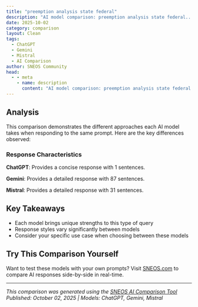 ```yaml
---
title: "preemption analysis state federal"
description: "AI model comparison: preemption analysis state federal..."
date: 2025-10-02
category: comparison
layout: Clean
tags:
  - ChatGPT
  - Gemini
  - Mistral
  - AI Comparison
author: SNEOS Community
head:
  - - meta
    - name: description
      content: "AI model comparison: preemption analysis state federal..."
---
```


<ChatComparison
  title="preemption analysis state federal"
  prompt="preemption analysis state federal"
  :responses='{"ChatGPT": "Preemption is a legal doctrine rooted in the Supremacy Clause of the U.S. Constitution (Article VI, Clause 2), which establishes that federal law takes precedence over state law when the two conflict. There are two primary forms of preemption: express preemption and implied preemption.\n\n### 1. **Express Preemption:**\nThis occurs when a federal statute explicitly states that it overrides state law. For instance, if Congress enacts a law specifying that federal regulations shall be the sole authority in a particular area, any conflicting state law is preempted.\n\n### 2. **Implied Preemption:**\nImplied preemption occurs in two situations:\n- **Field Preemption:** This happens when federal regulation is so pervasive that it occupies the entire field, leaving no room for state laws. An example is immigration law, where states generally cannot enact conflicting legislation.\n- **Conflict Preemption:** This occurs when it is impossible to comply with both federal and state laws, or where state law obstructs the purpose of the federal law. \n\n### **Key Considerations for Preemption Analysis:**\n\n1. **Language of Federal Statute:**\n - Examine if the federal statute includes language that explicitly preempts state law.\n \n2. **Regulatory Scheme:**\n - Assess whether the federal government intended to occupy the field entirely through legislation or regulation.\n\n3. **Purpose and Objectives:**\n - Consider the purpose behind the federal law. If the federal law aims to create a uniform policy across states, there may be a strong argument for preemption.\n\n4. **State Law Function:**\n - Evaluate how the state law operates in relation to the federal law. If the state law serves as an added requirement or barrier to fulfilling federal objectives, it may be preempted.\n\n5. **Judicial Interpretations:**\n - Analyze how courts have interpreted the specific federal statute regarding preemption claims, including any relevant Supreme Court decisions.\n\n6. **Federalism Principles:**\n - Keep in mind the balance of power between state and federal governments, as courts often lean towards preserving states&#x27; rights unless preemption is clear.\n\n### **Examples of Preemption Cases:**\n- **California v. Smith**: In this case, California&#x27;s environmental regulations were found to be in conflict with federal law, leading to a ruling that federal law preempted state law.\n \n- **Medtronic, Inc. v. Lohr**: This case examined whether federal regulations on medical devices preempted state law claims of negligence and wrongful death.\n\n### **Practical Implications:**\n- State lawmakers and regulators must ensure that their laws do not conflict with federal statutes or regulations.\n- Businesses operating in multiple states must be aware of both federal and state laws to ensure compliance, especially in heavily regulated industries.\n- Legal practitioners must conduct thorough analyses of preemption issues when litigating cases that involve both state and federal laws.\n\n### **Conclusion:**\nPreemption is a complex area of law that requires careful analysis of the interplay between state and federal statutes. Understanding the principles of express and implied preemption is crucial for navigating legal challenges in this domain.", "Gemini": "Okay, let\u0027s break down preemption analysis in the context of the U.S. legal system, considering both state and federal levels.\n\n**What is Preemption?**\n\nAt its core, preemption is a legal doctrine that determines when a law enacted by a higher level of government (usually the federal government) takes precedence over a law enacted by a lower level of government (usually a state or local government). Essentially, it\u0027s about which law controls when there\u0027s a conflict or potential conflict.\n\n**Why Does Preemption Exist?**\n\nThe U.S. Constitution, specifically the Supremacy Clause (Article VI, Clause 2), is the basis for preemption. It states that the Constitution and the laws of the United States \u0022shall be the supreme Law of the Land...any Thing in the Constitution or Laws of any State to the Contrary notwithstanding.\u0022 This means that federal law, when valid, trumps conflicting state laws.\n\nThe rationale is to ensure uniformity and consistency in areas where the federal government has a legitimate interest and constitutional authority. Without preemption, states could potentially undermine federal objectives.\n\n**Types of Preemption**\n\nPreemption can be broadly categorized into two main types:\n\n1. **Express Preemption:**\n\n * This is the clearest form of preemption. Congress explicitly states in a federal statute that it intends to preempt state law in a particular area.\n * The statute will contain language like: \u0022This law preempts any state law relating to...\u0022 or \u0022No state shall regulate...\u0022\n * Even with express preemption, the scope of the preemption can be subject to interpretation by the courts. The courts will look at the precise wording of the statute, the context, and the intent of Congress. Ambiguity often leads to litigation.\n * **Example:** Federal aviation regulations often expressly preempt state laws regarding air traffic control or aircraft safety standards.\n\n2. **Implied Preemption:**\n\n * Implied preemption occurs when Congress *doesn\u0027t* explicitly state its intent to preempt state law, but the courts infer that preemption is necessary based on the structure and purpose of the federal law. This is more complex and frequently litigated. There are two main sub-types:\n\n * **Field Preemption:** This arises when the federal regulatory scheme is so comprehensive that it is inferred that Congress intended to occupy the entire field of regulation, leaving no room for state law. The federal regulation is so pervasive and detailed that it\u0027s clear Congress intended to have exclusive control.\n * **Example:** Immigration law is generally considered a field where the federal government has dominant control, and state laws attempting to regulate immigration are often preempted.\n\n * **Conflict Preemption:** This occurs when state law conflicts with federal law. There are two types of conflict preemption:\n\n * **Direct Conflict (Impossibility Preemption):** It is physically impossible to comply with both the federal law and the state law. A classic \u0022either/or\u0022 situation.\n * **Example:** If federal law requires a certain type of engine in cars, and state law prohibits that specific engine type, the state law is preempted.\n * **Obstacle Preemption:** Even if it\u0027s *possible* to comply with both laws, the state law obstructs or frustrates the purpose and objectives of the federal law. This is a more nuanced determination. The court examines the purpose of the federal law and whether the state law stands as an obstacle to achieving that purpose.\n * **Example:** A state law that makes it excessively difficult to transport goods across state lines might be preempted if it significantly interferes with interstate commerce, even if it doesn\u0027t directly contradict a specific federal law.\n**The Process of Preemption Analysis**\n\nWhen a court is faced with a preemption claim, it typically follows these steps:\n\n1. **Identify the Federal and State Laws in Question:** Clearly define the scope of both the federal and state laws at issue.\n\n2. **Determine if There is Express Preemption:** Carefully examine the federal statute to see if it contains any explicit preemption language. If so, the analysis focuses on the scope of that express preemption.\n\n3. **If No Express Preemption, Consider Implied Preemption:**\n\n * **Field Preemption:** Is the federal regulatory scheme so comprehensive that it suggests Congress intended to occupy the entire field? Look at the history of the legislation, the breadth of the federal regulations, and the overall federal interest in the subject matter.\n * **Conflict Preemption:** Does the state law directly conflict with the federal law (impossibility)? Or does the state law frustrate the purpose and objectives of the federal law (obstacle)? This involves a careful analysis of the legislative intent behind both the federal and state laws.\n\n4. **Presumption Against Preemption:** Courts often apply a presumption against preemption, especially in areas traditionally regulated by the states (e.g., health, safety, welfare). This means that the party arguing for preemption (usually the federal government or a party benefiting from the federal law) has the burden of proving that preemption is warranted. This presumption is stronger in areas of traditional state regulation.\n\n5. **Narrow Construction:** If there is any ambiguity, preemption statutes are construed narrowly.\n\n**State vs. Federal Perspective**\n\n* **Federal Government\u0027s Position:** The federal government often argues for preemption to ensure uniformity in national policies and to prevent states from undermining federal goals. Federal agencies will often issue regulations that are intended to preempt state laws.\n\n* **State Government\u0027s Position:** States often resist preemption, arguing that they have a legitimate interest in protecting the health, safety, and welfare of their citizens, and that state laws can be tailored to local conditions. They also argue for the presumption against preemption, especially in areas of traditional state regulation.\n\n**Examples of Areas Where Preemption Issues Commonly Arise:**\n\n* **Environmental Law:** Federal environmental laws (like the Clean Air Act or the Clean Water Act) often have provisions that address the extent to which states can regulate pollution.\n* **Immigration Law:** As mentioned, the federal government has broad authority over immigration, and state laws attempting to regulate immigration are frequently challenged on preemption grounds.\n* **Labor Law:** The National Labor Relations Act (NLRA) preempts some state laws that regulate labor relations.\n* **Consumer Protection Law:** Federal consumer protection laws can preempt state laws that conflict with or undermine federal consumer protection goals.\n* **Drug and Medical Device Regulation:** The FDA\u0027s regulation of drugs and medical devices can preempt some state law claims.\n* **Transportation:** Federal laws regulating trucking, railroads, and aviation often contain preemption provisions.\n* **Telecommunications:** Federal laws regulating telecommunications and internet services can preempt state laws in this area.\n\n**Key Considerations for Analyzing Preemption**\n\n* **Constitutional Authority:** Does the federal government have the constitutional authority to regulate in the area in question? Preemption is only valid if the federal law is itself constitutional.\n* **Legislative History:** Examining the legislative history of both the federal and state laws can provide insights into the intent of the lawmakers.\n* **Agency Interpretation:** Courts often give deference to the interpretations of federal agencies that are charged with administering federal laws. However, the degree of deference can vary depending on the circumstances.\n* **Savings Clauses:** Some federal statutes contain \u0022savings clauses\u0022 that explicitly preserve certain types of state laws from preemption. These clauses can limit the scope of preemption.\n* **The Specific Facts:** Preemption analysis is highly fact-specific. The outcome of a preemption case will depend on the particular laws involved, the specific facts of the case, and the arguments presented by the parties.\n\n**In Summary:**\n\nPreemption is a complex area of law that requires a careful analysis of the federal and state laws involved, the intent of Congress, and the specific facts of the case. It is a constant battle between federal power and state sovereignty, and the courts play a critical role in resolving these conflicts. Understanding the different types of preemption, the process of preemption analysis, and the key considerations will help in navigating this challenging area of the law.\n", "Mistral": "Preemption analysis in the context of state and federal law refers to the legal doctrine where federal law takes precedence over state law. This principle is derived from the Supremacy Clause of the U.S. Constitution, which states that federal law is the \u0022supreme Law of the Land.\u0022 There are several types of preemption that can occur:\n\n1. **Express Preemption**: This occurs when a federal statute explicitly states that it preempts state law. For example, a federal law might include a clause that says, \u0022This Act preempts any state law relating to [specific subject matter].\u0022\n\n2. **Implied Preemption**: This occurs when federal law implicitly preempts state law, even though there is no explicit statement to that effect. Implied preemption can be further divided into two categories:\n - **Field Preemption**: This occurs when federal law is so pervasive in a particular area that it is reasonable to infer that Congress intended to occupy the entire field, leaving no room for state regulation.\n - **Conflict Preemption**: This occurs when it is impossible to comply with both federal and state law, or when state law stands as an obstacle to the accomplishment and execution of the full purposes and objectives of Congress.\n\n3. **Dormant Commerce Clause Preemption**: This is a specific type of preemption that arises from the Commerce Clause of the U.S. Constitution. It occurs when state laws are deemed to unduly burden interstate commerce, even in the absence of a conflicting federal statute.\n\n### Steps in Preemption Analysis\n\n1. **Identify the Federal Law**: Determine the relevant federal statute or regulation that might preempt state law.\n\n2. **Examine the Federal Law for Express Preemption**: Check if the federal law contains any express preemption provisions.\n\n3. **Analyze for Implied Preemption**:\n - **Field Preemption**: Assess whether the federal law is comprehensive enough to suggest that Congress intended to occupy the field.\n - **Conflict Preemption**: Determine if there is a direct conflict between federal and state law, or if the state law obstructs federal objectives.\n\n4. **Consider the Dormant Commerce Clause**: Evaluate whether the state law imposes an undue burden on interstate commerce.\n\n### Examples\n\n- **Express Preemption**: The National Labor Relations Act (NLRA) explicitly preempts state laws that regulate labor relations in industries affecting interstate commerce.\n- **Field Preemption**: Federal regulations on nuclear safety are so comprehensive that they are deemed to preempt state regulations in the same area.\n- **Conflict Preemption**: A state law requiring a specific type of labeling on a product might be preempted if it conflicts with federal labeling requirements.\n- **Dormant Commerce Clause Preemption**: A state law that imposes a tax on out-of-state businesses but not on in-state businesses might be preempted as an undue burden on interstate commerce.\n\n### Conclusion\n\nPreemption analysis is a critical aspect of legal interpretation, ensuring that federal law maintains its supremacy while allowing states to regulate where federal law does not preempt. Understanding the different types of preemption and the steps involved in the analysis is essential for legal practitioners and policymakers."}' 
  published-date="13:58"
/>

## Analysis

This comparison demonstrates the different approaches each AI model takes when responding to the same prompt. Here are the key differences observed:

### Response Characteristics

**ChatGPT**: Provides a concise response with 1 sentences. 

**Gemini**: Provides a detailed response with 87 sentences. 

**Mistral**: Provides a detailed response with 31 sentences. 

## Key Takeaways

- Each model brings unique strengths to this type of query
- Response styles vary significantly between models
- Consider your specific use case when choosing between these models

## Try This Comparison Yourself

Want to test these models with your own prompts? Visit [SNEOS.com](https://sneos.com) to compare AI responses side-by-side in real-time.

---

*This comparison was generated using the [SNEOS AI Comparison Tool](https://sneos.com)*
*Published: October 02, 2025 | Models: ChatGPT, Gemini, Mistral*
